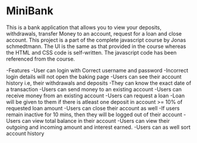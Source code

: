 # MiniBank
This is a bank application that allows you to view your deposits, withdrawals, transfer Money to an account, request for a loan and close account. This project is a part of the complete javascript course by Jonas schmedtmann. The UI is the same as that provided in the course whereas the HTML and CSS code is self-written. The javascript code has been referenced from the course.

-Features -User can login with Correct username and password -Incorrect login details will not open the baking page -Users can see their account history i.e, their withdrawals and deposits -They can know the exact date of a transaction -Users can send money to an existing account -Users can receive money from an existing account -Users can request a loan -Loan will be given to them if there is atleast one deposit in account >= 10% of requested loan amount -Users can close their account as well -If users remain inactive for 10 mins, then they will be logged out of their account -Users can view total balance in their account -Users can view their outgoing and incoming amount and interest earned. -Users can as well sort account history

